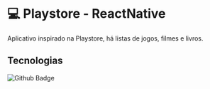 # :computer: Playstore - ReactNative
Aplicativo inspirado na Playstore, há listas de jogos, filmes e livros.

## Tecnologias 
![Github Badge](https://img.shields.io/badge/React_Native-20232A?style=for-the-badge&logo=react&logoColor=61DAFB)
